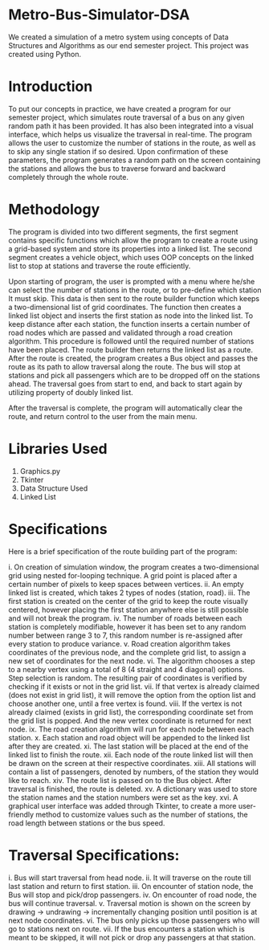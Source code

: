 # Metro-Bus-Simulator-DSA
We created a simulation of a metro system using concepts of Data Structures and Algorithms as our end semester project. This project was created using Python.

# Introduction
To put our concepts in practice, we have created a program for our semester project, which simulates route traversal of a bus on any given random path it has been provided. It has also been integrated into a visual interface, which helps us visualize the traversal in real-time. The program allows the user to customize the number of stations in the route, as well as to skip any single station if so desired. Upon confirmation of these parameters, the program generates a random path on the screen containing the stations and allows the bus to traverse forward and backward completely through the whole route.

# Methodology
The program is divided into two different segments, the first segment contains specific functions which allow the program to create a route using a grid-based system and store its properties into a linked list. The second segment creates a vehicle object, which uses OOP concepts on the linked list to stop at stations and traverse the route efficiently.

Upon starting of program, the user is prompted with a menu where he/she can select the number of stations in the route, or to pre-define which station It must skip. This data is then sent to the route builder function which keeps a two-dimensional list of grid coordinates. The function then creates a linked list object and inserts the first station as node into the linked list. To keep distance after each station, the function inserts a certain number of road nodes which are passed and validated through a road creation algorithm. This procedure is followed until the required number of stations have been placed. The route builder then returns the linked list as a route. After the route is created, the program creates a Bus object and passes the route as its path to allow traversal along the route. The bus will stop at stations and pick all passengers which are to be dropped off on the stations ahead. The traversal goes from start to end, and back to start again by utilizing property of doubly linked list.

After the traversal is complete, the program will automatically clear the route, and return control to the user from the main menu.

# Libraries Used
1) Graphics.py
2) Tkinter
3) Data Structure Used
4) Linked List

# Specifications
Here is a brief specification of the route building part of the program:

i. On creation of simulation window, the program creates a two-dimensional grid using nested for-looping technique. A grid point is placed after a certain number of pixels to keep spaces between vertices.
ii. An empty linked list is created, which takes 2 types of nodes (station, road).
iii. The first station is created on the center of the grid to keep the route visually centered, however placing the first station anywhere else is still possible and will not break the program.
iv. The number of roads between each station is completely modifiable, however it has been set to any random number between range 3 to 7, this random number is re-assigned after every station to produce variance.
v. Road creation algorithm takes coordinates of the previous node, and the complete grid list, to assign a new set of coordinates for the next node.
vi. The algorithm chooses a step to a nearby vertex using a total of 8 (4 straight and 4 diagonal) options. Step selection is random. The resulting pair of coordinates is verified by checking if it exists or not in the grid list.
vii. If that vertex is already claimed (does not exist in grid list), it will remove the option from the option list and choose another one, until a free vertex is found.
viii. If the vertex is not already claimed (exists in grid list), the corresponding coordinate set from the grid list is popped. And the new vertex coordinate is returned for next node.
ix. The road creation algorithm will run for each node between each station.
x. Each station and road object will be appended to the linked list after they are created.
xi. The last station will be placed at the end of the linked list to finish the route.
xii. Each node of the route linked list will then be drawn on the screen at their respective coordinates.
xiii. All stations will contain a list of passengers, denoted by numbers, of the station they would like to reach.
xiv. The route list is passed on to the Bus object. After traversal is finished, the route is deleted.
xv. A dictionary was used to store the station names and the station numbers were set as the key.
xvi. A graphical user interface was added through Tkinter, to create a more user-friendly method to customize values such as the number of stations, the road length between stations or the bus speed.

# Traversal Specifications:
i. Bus will start traversal from head node.
ii. It will traverse on the route till last station and return to first station.
iii. On encounter of station node, the Bus will stop and pick/drop passengers.
iv. On encounter of road node, the bus will continue traversal.
v. Traversal motion is shown on the screen by drawing -> undrawing -> incrementally changing position until position is at next node coordinates.
vi. The bus only picks up those passengers who will go to stations next on route.
vii. If the bus encounters a station which is meant to be skipped, it will not pick or drop any passengers at that station.
